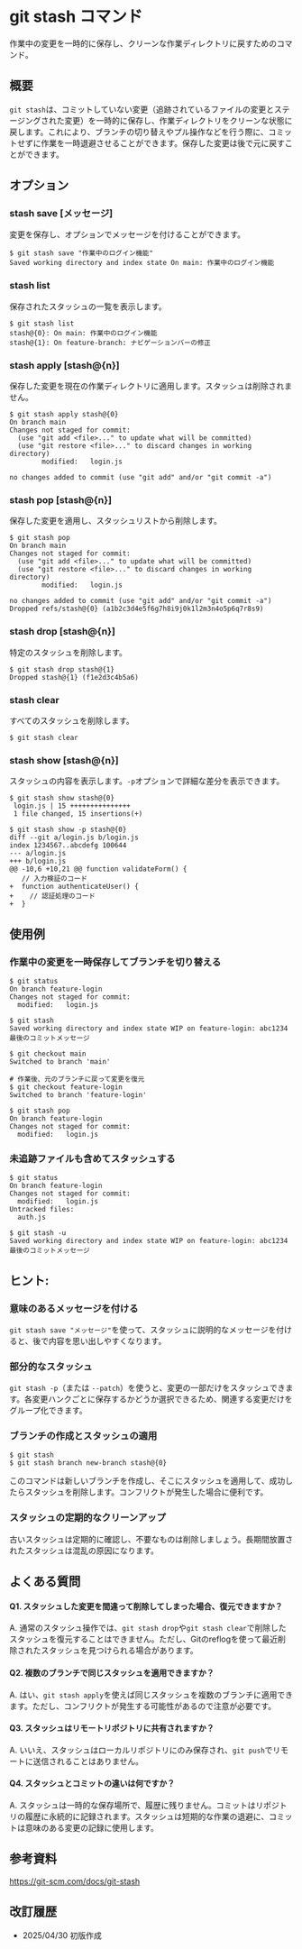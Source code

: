 # git stash コマンド

作業中の変更を一時的に保存し、クリーンな作業ディレクトリに戻すためのコマンド。

## 概要

`git stash`は、コミットしていない変更（追跡されているファイルの変更とステージングされた変更）を一時的に保存し、作業ディレクトリをクリーンな状態に戻します。これにより、ブランチの切り替えやプル操作などを行う際に、コミットせずに作業を一時退避させることができます。保存した変更は後で元に戻すことができます。

## オプション

### **stash save [メッセージ]**

変更を保存し、オプションでメッセージを付けることができます。

```console
$ git stash save "作業中のログイン機能"
Saved working directory and index state On main: 作業中のログイン機能
```

### **stash list**

保存されたスタッシュの一覧を表示します。

```console
$ git stash list
stash@{0}: On main: 作業中のログイン機能
stash@{1}: On feature-branch: ナビゲーションバーの修正
```

### **stash apply [stash@{n}]**

保存した変更を現在の作業ディレクトリに適用します。スタッシュは削除されません。

```console
$ git stash apply stash@{0}
On branch main
Changes not staged for commit:
  (use "git add <file>..." to update what will be committed)
  (use "git restore <file>..." to discard changes in working directory)
        modified:   login.js

no changes added to commit (use "git add" and/or "git commit -a")
```

### **stash pop [stash@{n}]**

保存した変更を適用し、スタッシュリストから削除します。

```console
$ git stash pop
On branch main
Changes not staged for commit:
  (use "git add <file>..." to update what will be committed)
  (use "git restore <file>..." to discard changes in working directory)
        modified:   login.js

no changes added to commit (use "git add" and/or "git commit -a")
Dropped refs/stash@{0} (a1b2c3d4e5f6g7h8i9j0k1l2m3n4o5p6q7r8s9)
```

### **stash drop [stash@{n}]**

特定のスタッシュを削除します。

```console
$ git stash drop stash@{1}
Dropped stash@{1} (f1e2d3c4b5a6)
```

### **stash clear**

すべてのスタッシュを削除します。

```console
$ git stash clear
```

### **stash show [stash@{n}]**

スタッシュの内容を表示します。`-p`オプションで詳細な差分を表示できます。

```console
$ git stash show stash@{0}
 login.js | 15 +++++++++++++++
 1 file changed, 15 insertions(+)

$ git stash show -p stash@{0}
diff --git a/login.js b/login.js
index 1234567..abcdefg 100644
--- a/login.js
+++ b/login.js
@@ -10,6 +10,21 @@ function validateForm() {
   // 入力検証のコード
+  function authenticateUser() {
+    // 認証処理のコード
+  }
```

## 使用例

### 作業中の変更を一時保存してブランチを切り替える

```console
$ git status
On branch feature-login
Changes not staged for commit:
  modified:   login.js

$ git stash
Saved working directory and index state WIP on feature-login: abc1234 最後のコミットメッセージ

$ git checkout main
Switched to branch 'main'

# 作業後、元のブランチに戻って変更を復元
$ git checkout feature-login
Switched to branch 'feature-login'

$ git stash pop
On branch feature-login
Changes not staged for commit:
  modified:   login.js
```

### 未追跡ファイルも含めてスタッシュする

```console
$ git status
On branch feature-login
Changes not staged for commit:
  modified:   login.js
Untracked files:
  auth.js

$ git stash -u
Saved working directory and index state WIP on feature-login: abc1234 最後のコミットメッセージ
```

## ヒント:

### 意味のあるメッセージを付ける

`git stash save "メッセージ"`を使って、スタッシュに説明的なメッセージを付けると、後で内容を思い出しやすくなります。

### 部分的なスタッシュ

`git stash -p`（または `--patch`）を使うと、変更の一部だけをスタッシュできます。各変更ハンクごとに保存するかどうか選択できるため、関連する変更だけをグループ化できます。

### ブランチの作成とスタッシュの適用

```console
$ git stash
$ git stash branch new-branch stash@{0}
```

このコマンドは新しいブランチを作成し、そこにスタッシュを適用して、成功したらスタッシュを削除します。コンフリクトが発生した場合に便利です。

### スタッシュの定期的なクリーンアップ

古いスタッシュは定期的に確認し、不要なものは削除しましょう。長期間放置されたスタッシュは混乱の原因になります。

## よくある質問

#### Q1. スタッシュした変更を間違って削除してしまった場合、復元できますか？
A. 通常のスタッシュ操作では、`git stash drop`や`git stash clear`で削除したスタッシュを復元することはできません。ただし、Gitのreflogを使って最近削除されたスタッシュを見つけられる場合があります。

#### Q2. 複数のブランチで同じスタッシュを適用できますか？
A. はい、`git stash apply`を使えば同じスタッシュを複数のブランチに適用できます。ただし、コンフリクトが発生する可能性があるので注意が必要です。

#### Q3. スタッシュはリモートリポジトリに共有されますか？
A. いいえ、スタッシュはローカルリポジトリにのみ保存され、`git push`でリモートに送信されることはありません。

#### Q4. スタッシュとコミットの違いは何ですか？
A. スタッシュは一時的な保存場所で、履歴に残りません。コミットはリポジトリの履歴に永続的に記録されます。スタッシュは短期的な作業の退避に、コミットは意味のある変更の記録に使用します。

## 参考資料

https://git-scm.com/docs/git-stash

## 改訂履歴

- 2025/04/30 初版作成